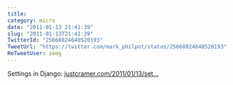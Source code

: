 ```yaml
---
title: 
category: micro
date: "2011-01-13 21:41:39"
slug: "2011-01-13T21:41:39"
TwitterId: "25668824640520193"
TweetUrl: "https://twitter.com/mark_philpot/status/25668824640520193"
ReTweetUser: zeeg
---
```


<i class="fa fa-retweet" aria-hidden="true"></i> Settings in Django:
[justcramer.com/2011/01/13/set…](http://justcramer.com/2011/01/13/settings-in-django/)
